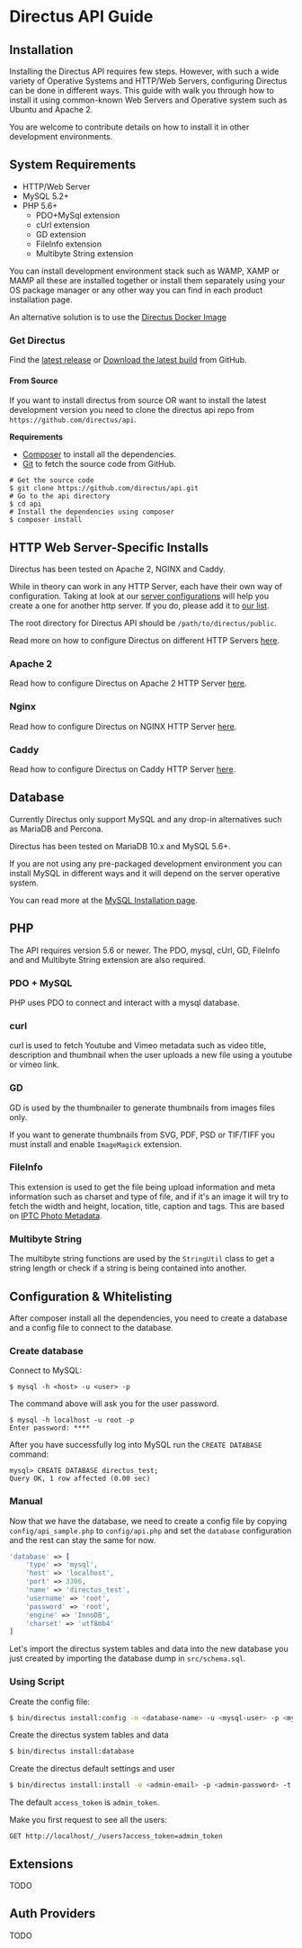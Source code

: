 # Directus API Guide

## Installation

Installing the Directus API requires few steps. However, with such a wide variety of Operative Systems and HTTP/Web Servers, configuring Directus can be done in different ways. This guide with walk you through how to install it using common-known Web Servers and Operative system such as Ubuntu and Apache 2.

You are welcome to contribute details on how to install it in other development environments.

## System Requirements

* HTTP/Web Server
* MySQL 5.2+
* PHP 5.6+
    * PDO+MySql extension
    * cUrl extension
    * GD extension
    * FileInfo extension
    * Multibyte String extension 

You can install development environment stack such as WAMP, XAMP or MAMP all these are installed together or install them separately using your OS package manager or any other way you can find in each product installation page.

An alternative solution is to use the [Directus Docker Image](https://github.com/directus/directus-docker)

### Get Directus

Find the [latest release](https://github.com/directus/api/releases) or [Download the latest build](https://github.com/directus/api/archive/build.zip) from GitHub.

#### From Source

If you want to install directus from source OR want to install the latest development version you need to clone the directus api repo from `https://github.com/directus/api`.

**Requirements**
* [Composer](https://getcomposer.org/doc/00-intro.md#installation-linux-unix-osx) to install all the dependencies.
* [Git](https://git-scm.com/book/en/v2/Getting-Started-Installing-Git) to fetch the source code from GitHub.

```
# Get the source code
$ git clone https://github.com/directus/api.git
# Go to the api directory
$ cd api
# Install the dependencies using composer
$ composer install 
```

## HTTP Web Server-Specific Installs

Directus has been tested on Apache 2, NGINX and Caddy.

While in theory can work in any HTTP Server, each have their own way of configuration. Taking at look at our [server configurations](https://github.com/directus/server-configs) will help you create a one for another http server. If you do, please add it to [our list](https://github.com/directus/server-configs).

The root directory for Directus API should be `/path/to/directus/public`.

Read more on how to configure Directus on different HTTP Servers [here](https://github.com/directus/server-configs).

### Apache 2

Read how to configure Directus on Apache 2 HTTP Server [here](https://github.com/directus/server-configs-apache).

### Nginx

Read how to configure Directus on NGINX HTTP Server [here](https://github.com/directus/server-configs-nginx).

### Caddy

Read how to configure Directus on Caddy HTTP Server [here](https://github.com/directus/server-configs-caddy).

## Database

Currently Directus only support MySQL and any drop-in alternatives such as MariaDB and Percona.

Directus has been tested on MariaDB 10.x and MySQL 5.6+.

If you are not using any pre-packaged development environment you can install MySQL in different ways and it will depend on the server operative system.

You can read more at the [MySQL Installation page](https://dev.mysql.com/doc/refman/8.0/en/installing.html).

## PHP

The API requires version 5.6 or newer. The PDO, mysql, cUrl, GD, FileInfo and and Multibyte String extension are also required.

### PDO + MySQL
PHP uses PDO to connect and interact with a mysql database.

### curl

curl is used to fetch Youtube and Vimeo metadata such as video title, description and thumbnail when the user uploads a new file using a youtube or vimeo link.

### GD

GD is used by the thumbnailer to generate thumbnails from images files only.

If you want to generate thumbnails from SVG, PDF, PSD or TIF/TIFF you must install and enable `ImageMagick` extension.

### FileInfo

This extension is used to get the file being upload information and meta information such as charset and type of file, and if it's an image it will try to fetch the width and height, location, title, caption and tags. This are based on [IPTC Photo Metadata](https://iptc.org/standards/photo-metadata/).

### Multibyte String

The multibyte string functions are used by the `StringUtil` class to get a string length or check if a string is being contained into another.

## Configuration & Whitelisting

After composer install all the dependencies, you need to create a database and a config file to connect to the database.

### Create database

Connect to MySQL:

```
$ mysql -h <host> -u <user> -p
```

The command above will ask you for the user password.

```
$ mysql -h localhost -u root -p
Enter password: ****
```

After you have successfully log into MySQL run the `CREATE DATABASE` command:

```
mysql> CREATE DATABASE directus_test;
Query OK, 1 row affected (0.00 sec)
```

### Manual

Now that we have the database, we need to create a config file by copying `config/api_sample.php` to `config/api.php` and set the `database` configuration and the rest can stay the same for now.

```php
'database' => [
    'type' => 'mysql',
    'host' => 'localhost',
    'port' => 3306,
    'name' => 'directus_test',
    'username' => 'root',
    'password' => 'root',
    'engine' => 'InnoDB',
    'charset' => 'utf8mb4'
]
```

Let's import the directus system tables and data into the new database you just created by importing the database dump in `src/schema.sql`.

### Using Script

Create the config file:

```bash
$ bin/directus install:config -n <database-name> -u <mysql-user> -p <mysql-password>
```

Create the directus system tables and data

```bash
$ bin/directus install:database
```

Create the directus default settings and user

```bash
$ bin/directus install:install -e <admin-email> -p <admin-password> -t <project-title>
```

The default `access_token` is `admin_token`.

Make you first request to see all the users:

```
GET http://localhost/_/users?access_token=admin_token
```

## Extensions

TODO

## Auth Providers

TODO
